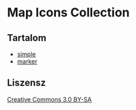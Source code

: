 # Map Icons Collection

## Tartalom

- [simple](https://mapicons.mapsmarker.com/category/markers/stores/?style=simple)
- [marker](https://mapicons.mapsmarker.com/category/markers/)

## Liszensz

[Creative Commons 3.0 BY-SA](https://mapicons.mapsmarker.com/about/license/)
